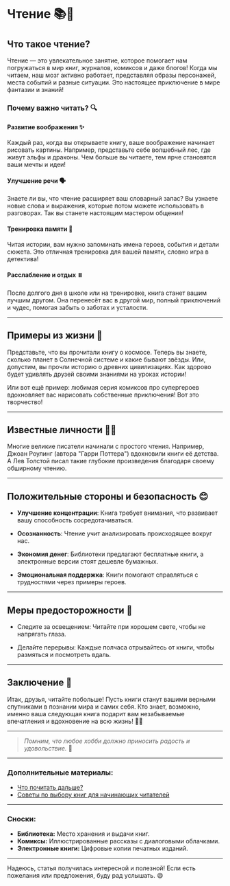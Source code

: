 # **Чтение** 📚💫

## Что такое чтение?

Чтение — это увлекательное занятие, которое помогает нам погружаться в мир книг, журналов, комиксов и даже блогов! Когда мы читаем, наш мозг активно работает, представляя образы персонажей, места событий и разные ситуации. Это настоящее приключение в мире фантазии и знаний!

### Почему важно читать? 🔍

#### Развитие воображения ✨
Каждый раз, когда вы открываете книгу, ваше воображение начинает рисовать картины. Например, представьте себе волшебный лес, где живут эльфы и драконы. Чем больше вы читаете, тем ярче становятся ваши мечты и идеи!

#### Улучшение речи 🗣️
Знаете ли вы, что чтение расширяет ваш словарный запас? Вы узнаете новые слова и выражения, которые потом можете использовать в разговорах. Так вы станете настоящим мастером общения!

#### Тренировка памяти 🧠
Читая истории, вам нужно запоминать имена героев, события и детали сюжета. Это отличная тренировка для вашей памяти, словно игра в детектива!

#### Расслабление и отдых ⏸️
После долгого дня в школе или на тренировке, книга станет вашим лучшим другом. Она перенесёт вас в другой мир, полный приключений и чудес, помогая забыть о заботах и усталости.

---

## Примеры из жизни 🌟

Представьте, что вы прочитали книгу о космосе. Теперь вы знаете, сколько планет в Солнечной системе и какие бывают звёзды. Или, допустим, вы прочли историю о древних цивилизациях. Как здорово будет удивлять друзей своими знаниями на уроках истории!

Или вот ещё пример: любимая серия комиксов про супергероев вдохновляет вас нарисовать собственные приключения! Вот это творчество!

---

## Известные личности 👤👥

Многие великие писатели начинали с простого чтения. Например, Джоан Роулинг (автора "Гарри Поттера") вдохновили книги её детства. А Лев Толстой писал такие глубокие произведения благодаря своему обширному чтению.

---

## Положительные стороны и безопасность 😊

- **Улучшение концентрации**: Книга требует внимания, что развивает вашу способность сосредотачиваться.
  
- **Осознанность**: Чтение учит анализировать происходящее вокруг нас.

- **Экономия денег**: Библиотеки предлагают бесплатные книги, а электронные версии стоят дешевле бумажных.

- **Эмоциональная поддержка**: Книги помогают справляться с трудностями через примеры героев.

---

## Меры предосторожности 🛑

- Следите за освещением: Читайте при хорошем свете, чтобы не напрягать глаза.
  
- Делайте перерывы: Каждые полчаса отрывайтесь от книги, чтобы размяться и посмотреть вдаль.

---

## Заключение 🎁

Итак, друзья, читайте побольше! Пусть книги станут вашими верными спутниками в познании мира и самих себя. Кто знает, возможно, именно ваша следующая книга подарит вам незабываемые впечатления и вдохновение на всю жизнь! 🙌✨

---

> *Помним, что любое хобби должно приносить радость и удовольствие.* 🌈

---

### Дополнительные материалы:
- [Что почитать дальше?](https://example.com/reading-suggestions)
- [Советы по выбору книг для начинающих читателей](https://example.com/tips-for-new-readers)

---

### Сноски:
- **Библиотека:** Место хранения и выдачи книг.
- **Комиксы:** Иллюстрированные рассказы с диалоговыми облачками.
- **Электронные книги:** Цифровые копии печатных изданий.

---

Надеюсь, статья получилась интересной и полезной! Если есть пожелания или предложения, буду рад услышать. 😄